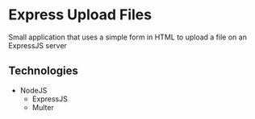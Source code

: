 # Express Upload Files
Small application that uses a simple form in HTML to upload a file on an ExpressJS server

## Technologies
* NodeJS
  * ExpressJS
  * Multer
